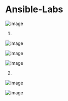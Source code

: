 # Ansible-Labs

![image](https://user-images.githubusercontent.com/99266660/218326374-dffdd7d1-8fe1-47e9-b179-22a2470eafd7.png)




1)

![image](https://user-images.githubusercontent.com/99266660/218328897-4f74a6fc-cfe8-4366-9ff8-6f71f4a0469b.png)

![image](https://user-images.githubusercontent.com/99266660/218329465-0fd43710-455e-4aff-bac3-387c86a0bf29.png)

![image](https://user-images.githubusercontent.com/99266660/218329535-3ace2741-68b2-42f8-9b87-4ce79396e41d.png)


2) 
![image](https://user-images.githubusercontent.com/99266660/218338974-2cd87853-166c-4fb9-aa76-4b1c1b1ee374.png)

![image](https://user-images.githubusercontent.com/99266660/218338987-680508be-05f1-458f-8295-2cea24929cb5.png)

